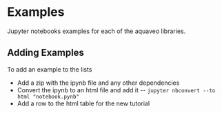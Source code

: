 # Examples

Jupyter notebooks examples for each of the aquaveo libraries.

## Adding Examples
To add an example to the lists

- Add a zip with the ipynb file and any other dependencies
- Convert the ipynb to an html file and add it
-- `jupyter nbconvert --to html "notebook.pynb"`
- Add a row to the html table for the new tutorial
                <!-- 
                      One Table row for each example for the library
                      When you update an example notebook you must regenerate the html
                      `jupyter nbconvert --to html "notbook.ipynb`
                -->